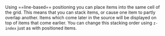   
Using ==line-based== positioning you can place items into the same cell of the grid. This means that you can stack items, or cause one item to partly overlap another. Items which come later in the source will be displayed on top of items that come earlier. You can change this stacking order using `z-index` just as with positioned items.